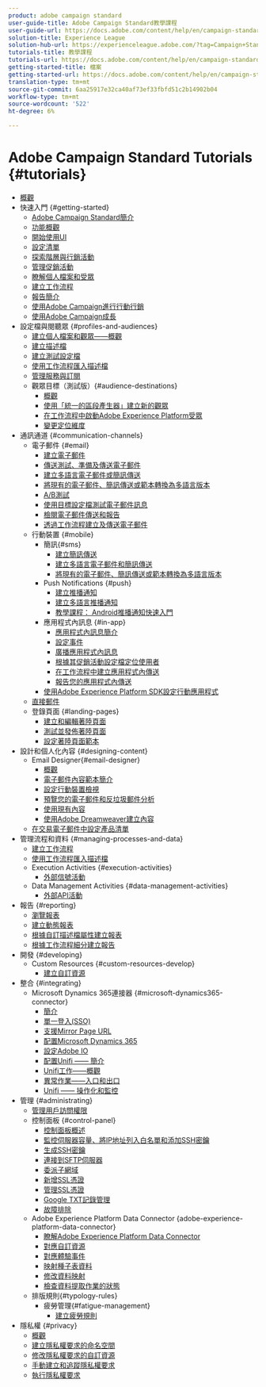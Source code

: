 ```yaml
---
product: adobe campaign standard
user-guide-title: Adobe Campaign Standard教學課程
user-guide-url: https://docs.adobe.com/content/help/en/campaign-standard-learn/tutorials/overview.html
solution-title: Experience League
solution-hub-url: https://experienceleague.adobe.com/?tag=Campaign+Standard#recommended/solutions/campaign
tutorials-title: 教學課程
tutorials-url: https://docs.adobe.com/content/help/en/campaign-standard-learn/tutorials/overview.html
getting-started-title: 檔案
getting-started-url: https://docs.adobe.com/content/help/en/campaign-standard/using/campaign-standard-home.html
translation-type: tm+mt
source-git-commit: 6aa25917e32ca40af73ef33fbfd51c2b14902b04
workflow-type: tm+mt
source-wordcount: '522'
ht-degree: 6%

---
```



# Adobe Campaign Standard Tutorials {#tutorials}

+ [概觀](/help/overview.md)
+ 快速入門 {#getting-started}
   + [Adobe Campaign Standard簡介](/help/getting-started/adobe-campaign-standard-introduction.md)
   + [功能概觀](/help/getting-started/functional-overview.md)
   + [開始使用UI](/help/getting-started/getting-started-with-the-ui.md)
   + [設定清單](/help/getting-started/configure-a-list.md)
   + [探索階層與行銷活動](/help/getting-started/explore-hierarchy-and-marketing-activities.md)
   + [管理促銷活動](/help/getting-started/managing-campaigns.md)
   + [瞭解個人檔案和受眾](/help/getting-started/understanding-profiles-and-audiences.md)
   + [建立工作流程](/help/managing-processes-and-data/create-workflow.md)
   + [報告簡介](/help/getting-started/reporting-with-adobe-campaign-introduction.md)
   + [使用Adobe Campaign進行行動行銷](/help/getting-started/mobile-marketing-with-adobe-campaign.md)
   + [使用Adobe Campaign成長](/help/getting-started/growing-with-adobe-campaign.md)
+ 設定檔與閱聽眾 {#profiles-and-audiences}
   + [建立個人檔案和觀眾——概觀](/help/profiles-and-audiences/creating-profiles-and-audiences.md)
   + [建立描述檔](/help/profiles-and-audiences/creating-a-profile.md)
   + [建立測試設定檔](/help/profiles-and-audiences/test-profiles.md)
   + [使用工作流程匯入描述檔](/help/managing-processes-and-data/importing-profiles.md)
   + [管理服務與訂閱](/help/managing-processes-and-data/services-and-subscriptions.md)
   + 觀眾目標（測試版）{#audience-destinations}
      + [概觀](/help/profiles-and-audiences/audience-destinations/audience-destinations-overview.md)
      + [使用「統一的區段產生器」建立新的觀眾](/help/profiles-and-audiences/audience-destinations/creating-audiences-using-segment-builder.md)
      + [在工作流程中啟動Adobe Experience Platform受眾](/help/profiles-and-audiences/audience-destinations/activating-aep-audiences.md)
      + [變更定位維度](/help/profiles-and-audiences/audience-destinations/changing-targeting-dimension.md)
+ 通訊通道 {#communication-channels}
   + 電子郵件 {#email}
      + [建立電子郵件](/help/communication-channels/email/create-email-from-homepage.md)
      + [傳送測試、準備及傳送電子郵件](/help/communication-channels/email/sending-test-preparing-sending-email.md)
      + [建立多語言電子郵件或簡訊傳送](/help/communication-channels/create-multilingual-deliveries.md)
      + [將現有的電子郵件、簡訊傳送或範本轉換為多語言版本](/help/communication-channels/covert-into-multilingual-deliveries.md)
      + [A/B測試](/help/communication-channels/email/a-b-testing.md)
      + [使用目標設定檔測試電子郵件訊息](/help/communication-channels/email/profile-substitution.md)
      + [檢閱電子郵件傳送和報告](/help/communication-channels/email/reviewing-personalized-email-delivery-and-reports.md)
      + [透過工作流程建立及傳送電子郵件](/help/communication-channels/email/create-and-send-emails-via-workflow.md)
   + 行動裝置 {#mobile}
      + 簡訊{#sms}
         + [建立簡訊傳送](/help/communication-channels/mobile/sms/sms-delivery.md)
         + [建立多語言電子郵件和簡訊傳送](/help/communication-channels/create-multilingual-deliveries.md)
         + [將現有的電子郵件、簡訊傳送或範本轉換為多語言版本](/help/communication-channels/covert-into-multilingual-deliveries.md)
      + Push Notifications {#push}
         + [建立推播通知](/help/communication-channels/mobile/push-notifications/creating-a-push-notification.md)
         + [建立多語言推播通知](/help/communication-channels/mobile/push-notifications/creating-multilingual-push-notifications.md)
         + [教學課程： Android推播通知快速入門](https://docs.adobe.com/content/help/en/campaign-standard-learn/getting-started-with-push-notifications-android/introduction.html)
      + 應用程式內訊息 {#in-app}
         + [應用程式內訊息簡介](/help/communication-channels/mobile/in-app/in-app-message-overview.md)
         + [設定事件](/help/communication-channels/mobile/in-app/configure-events.md)
         + [廣播應用程式內訊息](/help/communication-channels/mobile/in-app/broadcast-in-app-message.md)
         + [根據其促銷活動設定檔定位使用者](/help/communication-channels/mobile/in-app/target-users-based-on-campaign-profile.md)
         + [在工作流程中建立應用程式內傳送](/help/communication-channels/mobile/in-app/in-app-activity.md)
         + [報告您的應用程式內傳送](/help/communication-channels/mobile/in-app/in-app-reporting.md)
      + [使用Adobe Experience Platform SDK設定行動應用程式](/help/communication-channels/mobile/configure-mobile-apps-using-aep-sdk.md)
   + [直接郵件](/help/communication-channels/direct-mail/directmail.md)
   + 登錄頁面 {#landing-pages}
      + [建立和編輯著陸頁面](/help/communication-channels/landing-pages/landing-page-create-and-edit.md)
      + [測試並發佈著陸頁面](/help/communication-channels/landing-pages/landing-page-test-and-publish.md)
      + [設定著陸頁面範本](/help/communication-channels/landing-pages/landing-page-configure-templates.md)
+ 設計和個人化內容 {#designing-content}
   + Email Designer{#email-designer}
      + [概觀](/help/designing-content/email-designer/email-designer-overview.md)
      + [電子郵件內容範本簡介](/help/designing-content/email-designer/email-content-templates.md)
      + [設定行動裝置檢視](/help/designing-content/email-designer/configure-the-mobile-view.md)
      + [預覽您的電子郵件和反垃圾郵件分析](/help/designing-content/email-designer/preview-your-email.md)
      + [使用現有內容](/help/designing-content/email-designer/working-with-existing-content.md)
      + [使用Adobe Dreamweaver建立內容](/help/designing-content/email-designer/dreamweaver-integration.md)
   + [在交易電子郵件中設定產品清單](/help/designing-content/product-listings-in-transactional-email.md)
+ 管理流程和資料 {#managing-processes-and-data}
   + [建立工作流程](/help/managing-processes-and-data/create-workflow.md)
   + [使用工作流程匯入描述檔](/help/managing-processes-and-data/importing-profiles.md)
   + Execution Activities {#execution-activities}
      + [外部信號活動](/help/managing-processes-and-data/execution-activities/external-signal-activity.md)
   + Data Management Activities {#data-management-activities}
      + [外部API活動](/help/managing-processes-and-data/data-management-activities/external-api-activity.md)
+ 報告 {#reporting}
   + [瀏覽報表](/help/getting-started/exploring-reports.md)
   + [建立動態報表](/help/reporting/creating-a-dynamic-report.md)
   + [根據自訂描述檔屬性建立報表](/help/reporting/custom-profile-attributes-dynamic-reports.md)
   + [根據工作流程細分建立報告](/help/reporting/report-on-workflow-segments.md)
+ 開發 {#developing}
   + Custom Resources {#custom-resources-develop}
      + [建立自訂資源](/help/managing-processes-and-data/custom-resources/creating-custom-resources.md)
+ 整合 {#integrating}
   + Microsoft Dynamics 365連接器 {#microsoft-dynamics365-connector}
      + [簡介](/help/integrating/microsoft-dynamics-365-connector/introduction.md)
      + [單一登入(SSO)](/help/integrating/microsoft-dynamics-365-connector/single-sign-on.md)
      + [支援Mirror Page URL](/help/integrating/microsoft-dynamics-365-connector/mirror-page-url.md)
      + [配置Microsoft Dynamics 365](/help/integrating/microsoft-dynamics-365-connector/configure-microsoft-dynamics-365.md)
      + [設定Adobe IO](/help/integrating/microsoft-dynamics-365-connector/configure-adobe-io.md)
      + [配置Unifi —— 簡介](/help/integrating/microsoft-dynamics-365-connector/configure-unifi-introduction.md)
      + [Unifi工作——概觀](/help/integrating/microsoft-dynamics-365-connector/configure-unifi-jobs-overview.md)
      + [異常作業——入口和出口](/help/integrating/microsoft-dynamics-365-connector/configure-unifi-jobs-ingress-egress.md)
      + [Unifi —— 操作化和監控](/help/integrating/microsoft-dynamics-365-connector/configure-unifi-operalization-and-monitoring.md)
+ 管理 {#administrating}
   + [管理用戶訪問權限](/help/administrating/managing-user-access-rights.md)
   + 控制面板 {#control-panel}
      + [控制面板概述](/help/administrating/control-panel/control-panel-overview.md)
      + [監控伺服器容量、將IP地址列入白名單和添加SSH密鑰](/help/administrating/control-panel/monitoring-server-capacity-whitelisting-adding-ssh-key.md)
      + [生成SSH密鑰](/help/administrating/control-panel/generate-ssh-key.md)
      + [連接到SFTP伺服器](/help/administrating/control-panel/connect-to-sftp-server.md)
      + [委派子網域](/help/administrating/control-panel/subdomain-delegation.md)
      + [新增SSL憑證](/help/administrating/control-panel/adding-ssl-certificates.md)
      + [管理SSL憑證](/help/administrating/control-panel/managing-ssl-certificates.md)
      + [Google TXT記錄管理](/help/administrating/control-panel/google-txt-record-management.md)
      + [故障排除](/help/administrating/control-panel/trouble-shooting.md)
   + Adobe Experience Platform Data Connector {adobe-experience-platform-data-connector}
      + [瞭解Adobe Experience Platform Data Connector](/help/administrating/adobe-experience-platform-data-connector/understanding-the-adobe-experience-platform-data-connector.md)
      + [對應自訂資源](/help/administrating/adobe-experience-platform-data-connector/mapping-custom-resources.md)
      + [對應體驗事件](/help/administrating/adobe-experience-platform-data-connector/mapping-experience-events.md)
      + [映射種子表資料](/help/administrating/adobe-experience-platform-data-connector/mapping-seed-table-data.md)
      + [修改資料映射](/help/administrating/adobe-experience-platform-data-connector/modifying-data-mapping.md)
      + [檢查資料提取作業的狀態](/help/administrating/adobe-experience-platform-data-connector/checking-status-of-data-ingestion-jobs.md)
   + 排版規則{#typology-rules}
      + 疲勞管理{#fatigue-management}
         + [建立疲勞規則](/help/administrating/typology-rules/fatigue-management/create-fatigue-rules.md)
+ 隱私權 {#privacy}
   + [概觀](/help/privacy/privacy-overview.md)
   + [建立隱私權要求的命名空間](/help/privacy/namespaces-for-privacy-requests.md)
   + [修改隱私權要求的自訂資源](/help/privacy/custom-resources-for-privacy-requests.md)
   + [手動建立和追蹤隱私權要求](/help/privacy/create-and-track-privacy-requests.md)
   + [執行隱私權要求](/help/privacy/execute-privacy-requests.md)
